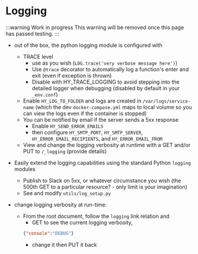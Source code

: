 # Logging

:::warning Work in progress
<centered-image src="/img/work-in-progress.png" />
This warning will be removed once this page has passed testing.
:::

* out of the box, the python logging module is configured with
    * TRACE level
        * use as you wish (`LOG.trace('very verbose message here')`)
        * Use `@trace` decorator to automatically log a function's enter and exit (even if exception is thrown)
        * Disable with HY_TRACE_LOGGING to avoid stepping into the detailed logger when debugging (disabled by default in your `_env.conf`)
    * Enable `HY_LOG_TO_FOLDER` and logs are created in `/var/logs/service-name`  (which the dev `docker-compose.yml` maps to local volume so you can view the logs even if the container is stopped)
    * You can be notified by email if the server sends a 5xx response
        * Enable `HY_SEND_ERROR_EMAILS`
        * then configure `HY_SMTP_PORT`, `HY_SMTP_SERVER`, `HY_ERROR_EMAIL_RECIPIENTS`, and `HY_ERROR_EMAIL_FROM`
    * View and change the logging verbosity at runtime with a GET and/or PUT to `/_logging`  (provide details)
* Easily extend the logging capabilities using the standard Python `logging` modules
    * Publish to Slack on 5xx, or whatever circumstance you wish (the 500th GET to a particular resource? - only limit is your imagination)
    * See and modify `utils/log_setup.py`

* change logging verbosity at run-time:  
  * From the root document, follow the `logging` link relation and 
    * GET to see the current logging verbosity,
    ```json
    {"console":"DEBUG"}
    ```
    * change it then PUT it back